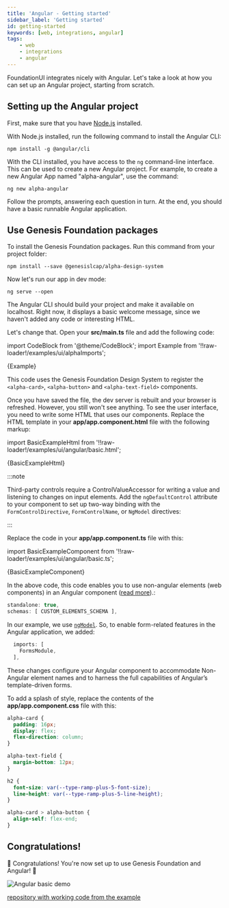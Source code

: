 ```yaml
---
title: 'Angular - Getting started'
sidebar_label: 'Getting started'
id: getting-started
keywords: [web, integrations, angular]
tags:
    - web
    - integrations
    - angular
---
```


FoundationUI integrates nicely with Angular. Let's take a look at how you can set up an Angular project, starting from scratch.

## Setting up the Angular project

First, make sure that you have [Node.js](https://nodejs.org/) installed. 

With Node.js installed, run the following command to install the Angular CLI:

```shell
npm install -g @angular/cli
```

With the CLI installed, you have access to the `ng` command-line interface. This can be used to create a new Angular project. For example, to create a new Angular App named "alpha-angular", use the command:

```shell
ng new alpha-angular
```

Follow the prompts, answering each question in turn. At the end, you should have a basic runnable Angular application.

## Use Genesis Foundation packages

To install the Genesis Foundation packages. Run this command from your project folder:

```shell
npm install --save @genesislcap/alpha-design-system
```

Now let's run our app in dev mode:
```shell
ng serve --open
```

The Angular CLI should build your project and make it available on localhost. Right now, it displays a basic welcome message, since we haven't added any code or interesting HTML.

Let's change that. Open your **src/main.ts** file and add the following code:

import CodeBlock from '@theme/CodeBlock';
import Example from '!!raw-loader!/examples/ui/alphaImports';

<CodeBlock className="language-ts">{Example}</CodeBlock>

This code uses the Genesis Foundation Design System to register the `<alpha-card>`, `<alpha-button>` and `<alpha-text-field>` components.

Once you have saved the file, the dev server is rebuilt and your browser is refreshed. However, you still won't see anything. To see the user interface, you need to write some HTML that uses our components. Replace the HTML template in your **app/app.component.html** file with the following markup:

import BasicExampleHtml from '!!raw-loader!/examples/ui/angular/basic.html';

<CodeBlock className="language-html">{BasicExampleHtml}</CodeBlock>

:::note

Third-party controls require a ControlValueAccessor for writing a value and listening to changes on input elements. Add the `ngDefaultControl` attribute to your component to set up two-way binding with the `FormControlDirective`, `FormControlName`, or `NgModel` directives:

:::

Replace the code in your **app/app.component.ts** file with this:

import BasicExampleComponent from '!!raw-loader!/examples/ui/angular/basic.ts';

<CodeBlock className="language-ts">{BasicExampleComponent}</CodeBlock>

In the above code, this code enables you to use non-angular elements (web components) in an Angular component ([read more](https://angular.io/api/core/CUSTOM_ELEMENTS_SCHEMA)).:

```ts
standalone: true,
schemas: [ CUSTOM_ELEMENTS_SCHEMA ],
```

In our example, we use [`ngModel`](https://angular.io/api/forms/NgModel#description). So, to enable form-related features in the Angular application, we added:
```ts
  imports: [
    FormsModule,
  ],
```
These changes configure your Angular component to accommodate Non-Angular element names and to harness the full capabilities of Angular’s template-driven forms.

To add a splash of style, replace the contents of the **app/app.component.css** file with this:

```css
alpha-card {
  padding: 16px;
  display: flex;
  flex-direction: column;
}

alpha-text-field {
  margin-bottom: 12px;
}

h2 {
  font-size: var(--type-ramp-plus-5-font-size);
  line-height: var(--type-ramp-plus-5-line-height);
}

alpha-card > alpha-button {
  align-self: flex-end;
}
```
## Congratulations!

🎉 Congratulations! You're now set up to use Genesis Foundation and Angular! 🎉

![Angular basic demo](/integrations/angular/angular-basic-demo.gif)

[repository with working code from the example](https://github.com/genesiscommunitysuccess/integration-examples/tree/main/angular/alpha-angular)
